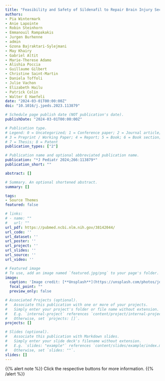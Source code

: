 ```yaml
---
title: "Feasibility and Safety of Sildenafil to Repair Brain Injury Secondary to Birth Asphyxia (SANE-01): A Randomized, Double-blind, Placebo-controlled Phase Ib Clinical Trial"
authors:
- Pia Wintermark 
- Anie Lapointe
- Robin Steinhorn
- Emmanouil Rampakakis
- Jurgen Burhenne
- admin
- Gzona Bajraktari-Sylejmani
- May Khairy
- Gabriel Altit
- Marie-Therese Adamo
- Alishia Poccia
- Guillaume Gilbert
- Christine Saint-Martin
- Daniela Toffoli
- Julie Vachon
- Elizabeth Hailu
- Patrick Colin
- Walter E Haefeli
date: "2024-03-01T00:00:00Z"
doi: "10.1016/j.jpeds.2023.113879"

# Schedule page publish date (NOT publication's date).
publishDate: "2024-03-01T00:00:00Z"

# Publication type.
# Legend: 0 = Uncategorized; 1 = Conference paper; 2 = Journal article;
# 3 = Preprint / Working Paper; 4 = Report; 5 = Book; 6 = Book section;
# 7 = Thesis; 8 = Patent
publication_types: ["2"]

# Publication name and optional abbreviated publication name.
publication: "*J Pediatr 2024;266:113879*"
publication_short: ""

abstract: []

# Summary. An optional shortened abstract.
summary: []

tags:
- Source Themes
featured: false

# links:
# - name: ""
#   url: ""
url_pdf: https://pubmed.ncbi.nlm.nih.gov/38142044/
url_code: ''
url_dataset: ''
url_poster: ''
url_project: ''
url_slides: ''
url_source: ''
url_video: ''

# Featured image
# To use, add an image named `featured.jpg/png` to your page's folder. 
image:
  caption: 'Image credit: [**Unsplash**](https://unsplash.com/photos/jdD8gXaTZsc)'
  focal_point: ""
  preview_only: false

# Associated Projects (optional).
#   Associate this publication with one or more of your projects.
#   Simply enter your project's folder or file name without extension.
#   E.g. `internal-project` references `content/project/internal-project/index.md`.
#   Otherwise, set `projects: []`.
projects: []

# Slides (optional).
#   Associate this publication with Markdown slides.
#   Simply enter your slide deck's filename without extension.
#   E.g. `slides: "example"` references `content/slides/example/index.md`.
#   Otherwise, set `slides: ""`.
slides: []
---
```


{{% alert note %}}
Click the respective buttons for more information.
{{% /alert %}}
